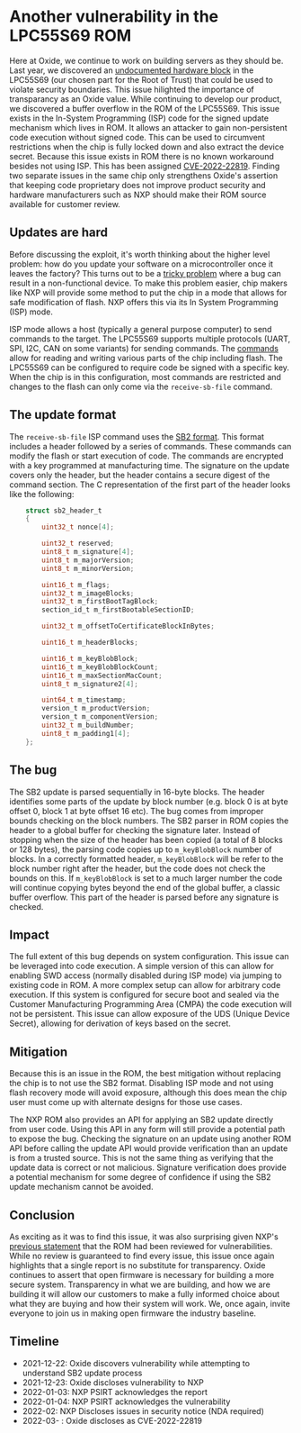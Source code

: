 # Another vulnerability in the LPC55S69 ROM

Here at Oxide, we continue to work on building servers as they should be.
Last year, we discovered an [undocumented hardware block](https://oxide.computer/blog/lpc55)
in the LPC55S69 (our chosen part for the Root of Trust) that could be used to
violate security boundaries. This issue hilighted the importance of transparancy
as an Oxide value. While continuing to develop our product,
we discovered a buffer overflow in the ROM of the LPC55S69. This issue exists
in the In-System Programming (ISP) code for the signed update mechanism which
lives in ROM. It allows an attacker to gain non-persistent code execution
without signed code. This can be used to circumvent restrictions when the
chip is fully locked down and also extract the device secret. Because this
issue exists in ROM there is no known workaround besides not using ISP.
This has been assigned [CVE-2022-22819](https://cve.mitre.org/cgi-bin/cvename.cgi?name=CVE-2022-22819).
Finding two separate issues in the same chip only strengthens Oxide's
assertion that keeping code proprietary does not improve product
security and hardware manufacturers such as NXP should make their ROM source
available for customer review.

## Updates are hard

Before discussing the exploit, it's worth thinking about the higher level
problem: how do you update your software on a microcontroller once it leaves
the factory? This turns out to be a [tricky problem](https://interrupt.memfault.com/blog/device-firmware-update-cookbook)
where a bug can result in a non-functional device. To make this problem easier,
chip makers like NXP will provide some method to put the chip in a mode that
allows for safe modification of flash. NXP offers this via its In System
Programming (ISP) mode.

ISP mode allows a host (typically a general purpose computer) to send commands
to the target. The LPC55S69 supports multiple protocols (UART,
SPI, I2C, CAN on some variants) for sending commands. The [commands](https://github.com/NXPmicro/spsdk/blob/9caefd8b7a4183afe5d696a577b49383bac2c18d/spsdk/mboot/commands.py)
allow for reading and writing various parts of the chip including flash.
The LPC55S69 can be configured to require code be signed with a specific
key. When the chip is in this configuration, most commands are restricted
and changes to the flash can only come via the `receive-sb-file` command.

## The update format

The `receive-sb-file` ISP command uses the [SB2 format](https://github.com/NXPmicro/spsdk/tree/9caefd8b7a4183afe5d696a577b49383bac2c18d/spsdk/sbfile/sb2).
This format includes a header followed by a series of commands. These commands
can modify the flash or start execution of code. The commands are encrypted
with a key programmed at manufacturing time. The signature on the update covers
only the header, but the header contains a secure digest of the command section.
The C representation of the first part of the header looks like the following:

```c
    struct sb2_header_t
    {
        uint32_t nonce[4];

        uint32_t reserved;
        uint8_t m_signature[4];
        uint8_t m_majorVersion;
        uint8_t m_minorVersion;

        uint16_t m_flags;
        uint32_t m_imageBlocks;
        uint32_t m_firstBootTagBlock;
        section_id_t m_firstBootableSectionID;

        uint32_t m_offsetToCertificateBlockInBytes;

        uint16_t m_headerBlocks;

        uint16_t m_keyBlobBlock;
        uint16_t m_keyBlobBlockCount; 
        uint16_t m_maxSectionMacCount;
        uint8_t m_signature2[4];

        uint64_t m_timestamp;
        version_t m_productVersion;
        version_t m_componentVersion;
        uint32_t m_buildNumber;
        uint8_t m_padding1[4];
    };
```

## The bug

The SB2 update is parsed sequentially in 16-byte blocks. The header identifies
some parts of the update by block number (e.g. block 0 is at byte offset
0, block 1 at byte offset 16 etc). The bug comes from improper bounds
checking on the block numbers. The SB2 parser in ROM copies the header to a
global buffer for checking the signature later. Instead of stopping when the
size of the header has been copied (a total of 8 blocks or 128 bytes), the
parsing code copies up to `m_keyBlobBlock` number of blocks.
In a correctly formatted header, `m_keyBlobBlock` will be refer to the block
number right after the header, but the code does
not check the bounds on this. If `m_keyBlobBlock` is set to a much larger
number the code will continue copying bytes beyond the end of the global
buffer, a classic buffer overflow. This part of the header is parsed before
any signature is checked.

## Impact

The full extent of this bug depends on system configuration. This issue
can be leveraged into code execution. A simple version of this can allow
for enabling SWD access (normally disabled during ISP mode) via jumping to
existing code in ROM. A more complex setup can allow for arbitrary code
execution. If this system is configured for secure boot and sealed via
the Customer Manufacturing Programming Area (CMPA) the code execution will
not be persistent. This issue can allow exposure of the UDS (Unique Device Secret),
allowing for derivation of keys based on the secret.

## Mitigation

Because this is an issue in the ROM, the best mitigation without replacing
the chip is to not use the SB2 format. Disabling ISP mode and not using
flash recovery mode will avoid exposure, although this does mean the
chip user must come up with alternate designs for those use cases.

The NXP ROM also provides an API for applying an SB2 update directly from
user code. Using this API in any form will still provide a potential path to
expose the bug. Checking the signature on an update using another ROM API
before calling the update API would provide verification than an update is
from a trusted source. This is not the same thing as verifying that the
update data is correct or not malicious. Signature verification does provide
a potential mechanism for some degree of confidence if using the SB2 update
mechanism cannot be avoided.

## Conclusion

As exciting as it was to find this issue, it was also surprising given NXP's
[previous statement](https://oxide.computer/blog/lpc55) that the ROM had
been reviewed for vulnerabilities. While no review is guaranteed to find
every issue, this issue once again highlights that a single report is no
substitute for transparency. Oxide continues to assert that open firmware is
necessary for building a more secure system. Transparency in what we are
building, and how we are building it will allow our customers to make a
fully informed choice about what they are buying and how their system will
work. We, once again, invite everyone to join us in making open firmware
the industry baseline.

## Timeline

- 2021-12-22: Oxide discovers vulnerability while attempting to understand SB2 update process
- 2021-12-23: Oxide discloses vulnerability to NXP
- 2022-01-03: NXP PSIRT acknowledges the report
- 2022-01-04: NXP PSIRT acknowledges the vulnerability
- 2022-02: NXP Discloses issues in security notice (NDA required)
- 2022-03- : Oxide discloses as CVE-2022-22819
